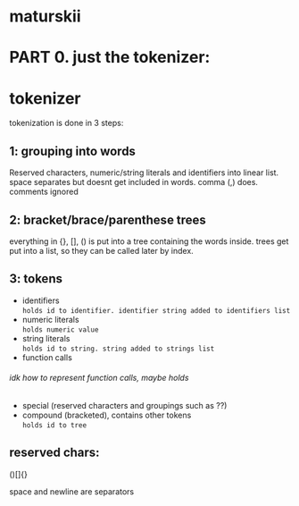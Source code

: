 # maturskii

# PART 0. just the tokenizer:

# tokenizer
tokenization is done in 3 steps:

## 1: grouping into words
Reserved characters, numeric/string literals and identifiers into linear list. space separates but doesnt get included in words. comma (,) does. comments ignored

## 2: bracket/brace/parenthese trees
everything in {}, [], () is put into a tree containing the words inside. trees get put into a list, so they can be called later by index.

## 3: tokens
* identifiers\
`holds id to identifier. identifier string added to identifiers list`
* numeric literals\
`holds numeric value`
* string literals\
`holds id to string. string added to strings list`
* function calls
 ###### idk how to represent function calls, maybe holds
* special (reserved characters and groupings such as ??)
* compound (bracketed), contains other tokens\
`holds id to tree`


## reserved chars:
()[]{}

space and newline are separators
